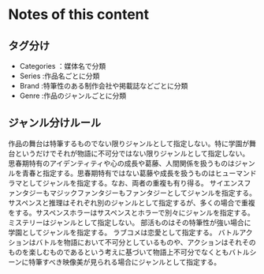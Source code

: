 # Notes of this content

## タグ分け
- Categories ：媒体名で分類
- Series :作品名ごとに分類
- Brand :特筆性のある制作会社や掲載誌などごとに分類
- Genre :作品のジャンルごとに分類

## ジャンル分けルール
作品の舞台は特筆するものでない限りジャンルとして指定しない。特に学園が舞台というだけでそれが物語に不可分ではない限りジャンルとして指定しない。
思春期特有のアイデンティティや心の成長や葛藤、人間関係を扱うものはジャンルを青春と指定する。思春期特有ではない葛藤や成長を扱うものはヒューマンドラマとしてジャンルを指定する。なお、両者の重複も有り得る。
サイエンスファンタジーもマジックファンタジーもファンタジーとしてジャンルを指定する。
サスペンスと推理はそれぞれ別のジャンルとして指定するが、多くの場合で重複をする。サスペンスホラーはサスペンスとホラーで別々にジャンルを指定する。ミステリーはジャンルとして指定しない。
部活ものはその特筆性が強い場合に学園としてジャンルを指定する。
ラブコメは恋愛として指定する。
バトルアクションはバトルを物語において不可分としているものや、アクションはそれそのものを楽しむものであるという考えに基づいて物語上不可分でなくともバトルシーンに特筆すべき映像美が見られる場合にジャンルとして指定する。